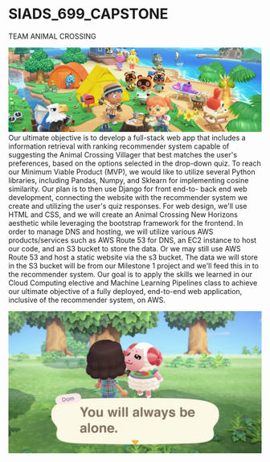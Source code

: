 # SIADS_699_CAPSTONE
 TEAM ANIMAL CROSSING
 
 ![alt text](https://github.com/limesarelife/SIADS_699_CAPSTONE/blob/main/BANNER-TEST-AC.png)
Our ultimate objective is to develop a full-stack web app that includes a information retrieval with ranking recommender system capable of suggesting the Animal Crossing Villager that best matches the user's preferences, based on the options selected in the drop-down quiz. To reach our Minimum Viable Product (MVP), we would like to utilize several Python libraries, including Pandas, Numpy, and Sklearn for implementing cosine similarity. Our plan is to then use Django for front end-to- back end web development, connecting the website with the recommender system we create and utilizing the user's quiz responses. For web design, we'll use HTML and CSS, and we will create an Animal Crossing New Horizons aesthetic while leveraging the bootstrap framework for the frontend. In order to manage DNS and hosting, we will utilize various AWS products/services such as AWS Route 53 for DNS, an EC2 instance to host our code, and an S3 bucket to store the data. Or we may still use AWS Route 53 and host a static website via the s3 bucket. The data we will store in the S3 bucket will be from our Milestone 1 project and we'll feed this in to the recommender system. Our goal is to apply the skills we learned in our Cloud Computing elective and Machine Learning Pipelines class to achieve our ultimate objective of a fully deployed, end-to-end web application, inclusive of the recommender system, on AWS.

 ![alt text](https://github.com/limesarelife/SIADS_699_CAPSTONE/blob/main/IMG_3436.JPG)

